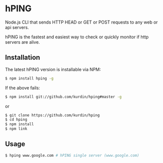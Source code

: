 hPING
=====

Node.js CLI that sends HTTP HEAD or GET or POST requests to any web or api servers.

hPING is the fastest and easiest way to check or quickly monitor if http servers are alive.

## Installation

The latest hPING version is installable via NPM:

```bash
$ npm install hping -g
```

If the above fails:

```bash
$ npm install git://github.com/kurdin/hping#master -g
```

or

```bash
$ git clone https://github.com/kurdin/hping
$ cd hping 
$ npm install 
$ npm link 
```

## Usage

```bash
$ hping www.google.com # hPING single server (www.google.com)
```




